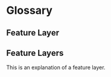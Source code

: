<!--
This is the glossary file.  Any terms added here with an H2 tag will be automatically linked when the word appears in any other document.  It is useful for defining commonly used terms.  Example:

## ESRI

Esri is an international supplier of geographic information system software, web GIS and geodatabase management applications. The company is headquartered in Redlands, California. The company was founded as Environmental Systems Research Institute in 1969 as a land-use consulting firm.
-->

# Glossary

## Feature Layer
## Feature Layers

This is an explanation of a feature layer.


